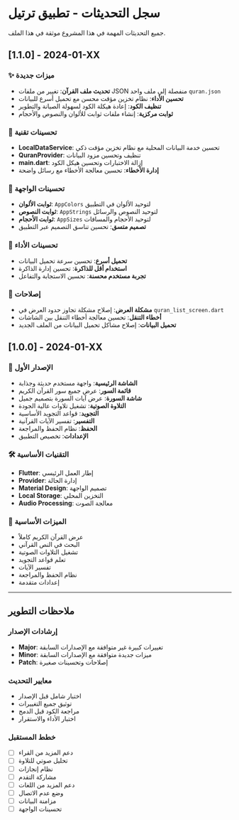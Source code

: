# سجل التحديثات - تطبيق ترتيل

جميع التحديثات المهمة في هذا المشروع موثقة في هذا الملف.

## [1.1.0] - 2024-01-XX

### ✨ ميزات جديدة
- **تحديث ملف القرآن**: تغيير من ملفات JSON منفصلة إلى ملف واحد `quran.json`
- **تحسين الأداء**: نظام تخزين مؤقت محسن مع تحميل أسرع للبيانات
- **تنظيف الكود**: إعادة هيكلة الكود لسهولة الصيانة والتطوير
- **ثوابت مركزية**: إنشاء ملفات ثوابت للألوان والنصوص والأحجام

### 🔧 تحسينات تقنية
- **LocalDataService**: تحسين خدمة البيانات المحلية مع نظام تخزين مؤقت ذكي
- **QuranProvider**: تنظيف وتحسين مزود البيانات
- **main.dart**: إزالة الاختبارات وتحسين هيكل الكود
- **إدارة الأخطاء**: تحسين معالجة الأخطاء مع رسائل واضحة

### 🎨 تحسينات الواجهة
- **ثوابت الألوان**: `AppColors` لتوحيد الألوان في التطبيق
- **ثوابت النصوص**: `AppStrings` لتوحيد النصوص والرسائل
- **ثوابت الأحجام**: `AppSizes` لتوحيد الأحجام والمسافات
- **تصميم متسق**: تحسين تناسق التصميم عبر التطبيق

### 📱 تحسينات الأداء
- **تحميل أسرع**: تحسين سرعة تحميل البيانات
- **استخدام أقل للذاكرة**: تحسين إدارة الذاكرة
- **تجربة مستخدم محسنة**: تحسين الاستجابة والتفاعل

### 🐛 إصلاحات
- **مشكلة العرض**: إصلاح مشكلة تجاوز حدود العرض في `quran_list_screen.dart`
- **أخطاء التنقل**: تحسين معالجة أخطاء التنقل بين الشاشات
- **تحميل البيانات**: إصلاح مشاكل تحميل البيانات من الملف الجديد

## [1.0.0] - 2024-01-XX

### 🎉 الإصدار الأول
- **الشاشة الرئيسية**: واجهة مستخدم حديثة وجذابة
- **قائمة السور**: عرض جميع سور القرآن الكريم
- **شاشة السورة**: عرض آيات السورة بتصميم جميل
- **التلاوة الصوتية**: تشغيل تلاوات عالية الجودة
- **التجويد**: قواعد التجويد الأساسية
- **التفسير**: تفسير الآيات القرآنية
- **الحفظ**: نظام الحفظ والمراجعة
- **الإعدادات**: تخصيص التطبيق

### 🛠️ التقنيات الأساسية
- **Flutter**: إطار العمل الرئيسي
- **Provider**: إدارة الحالة
- **Material Design**: تصميم الواجهة
- **Local Storage**: التخزين المحلي
- **Audio Processing**: معالجة الصوت

### 📱 الميزات الأساسية
- عرض القرآن الكريم كاملاً
- البحث في النص القرآني
- تشغيل التلاوات الصوتية
- تعلم قواعد التجويد
- تفسير الآيات
- نظام الحفظ والمراجعة
- إعدادات متقدمة

---

## ملاحظات التطوير

### إرشادات الإصدار
- **Major**: تغييرات كبيرة غير متوافقة مع الإصدارات السابقة
- **Minor**: ميزات جديدة متوافقة مع الإصدارات السابقة
- **Patch**: إصلاحات وتحسينات صغيرة

### معايير التحديث
- اختبار شامل قبل الإصدار
- توثيق جميع التغييرات
- مراجعة الكود قبل الدمج
- اختبار الأداء والاستقرار

### خطط المستقبل
- [ ] دعم المزيد من القراء
- [ ] تحليل صوتي للتلاوة
- [ ] نظام إنجازات
- [ ] مشاركة التقدم
- [ ] دعم المزيد من اللغات
- [ ] وضع عدم الاتصال
- [ ] مزامنة البيانات
- [ ] تحسينات الواجهة 